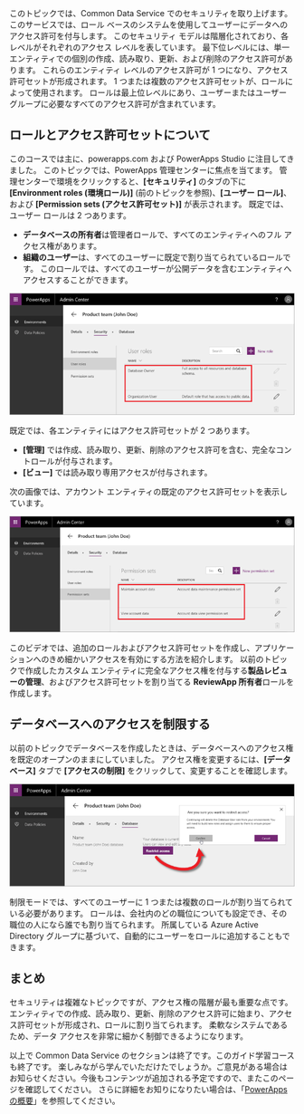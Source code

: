 このトピックでは、Common Data Service でのセキュリティを取り上げます。 このサービスでは、ロール ベースのシステムを使用してユーザーにデータへのアクセス許可を付与します。 このセキュリティ モデルは階層化されており、各レベルがそれぞれのアクセス レベルを表しています。 最下位レベルには、単一エンティティでの個別の作成、読み取り、更新、および削除のアクセス許可があります。 これらのエンティティ レベルのアクセス許可が 1 つになり、アクセス許可セットが形成されます。 1 つまたは複数のアクセス許可セットが、ロールによって使用されます。 ロールは最上位レベルにあり、ユーザーまたはユーザー グループに必要なすべてのアクセス許可が含まれています。

## <a name="understanding-roles-and-permission-sets"></a>ロールとアクセス許可セットについて
このコースでは主に、powerapps.com および PowerApps Studio に注目してきました。 このトピックでは、PowerApps 管理センターに焦点を当てます。 管理センターで環境をクリックすると、**[セキュリティ]** のタブの下に **[Environment roles (環境ロール)]** (前のトピックを参照)、**[ユーザー ロール]**、および **[Permission sets (アクセス許可セット)]** が表示されます。 既定では、ユーザー ロールは 2 つあります。

* **データベースの所有者**は管理者ロールで、すべてのエンティティへのフル アクセス権があります。
* **組織のユーザー**は、すべてのユーザーに既定で割り当てられているロールです。 このロールでは、すべてのユーザーが公開データを含むエンティティへアクセスすることができます。

![管理センターのユーザー ロール](./media/learning-common-data-service-security/user-roles.png)

既定では、各エンティティにはアクセス許可セットが 2 つあります。 

* **[管理]** では作成、読み取り、更新、削除のアクセス許可を含む、完全なコントロールが付与されます。
* **[ビュー]** では読み取り専用アクセスが付与されます。

次の画像では、アカウント エンティティの既定のアクセス許可セットを表示しています。 

![管理センター アクセス許可セット](./media/learning-common-data-service-security/permission-sets.png)

このビデオでは、追加のロールおよびアクセス許可セットを作成し、アプリケーションへのきめ細かいアクセスを有効にする方法を紹介します。 以前のトピックで作成したカスタム エンティティに完全なアクセス権を付与する**製品レビューの管理**、およびアクセス許可セットを割り当てる **ReviewApp 所有者**ロールを作成します。  

## <a name="restrict-access-to-a-database"></a>データベースへのアクセスを制限する
以前のトピックでデータベースを作成したときは、データベースへのアクセス権を既定のオープンのままにしていました。 アクセス権を変更するには、**[データベース]** タブで **[アクセスの制限]** をクリックして、変更することを確認します。

![データベースへのアクセスを制限する](./media/learning-common-data-service-security/restrict-access.png)

制限モードでは、すべてのユーザーに 1 つまたは複数のロールが割り当てられている必要があります。 ロールは、会社内のどの職位についても設定でき、その職位の人になら誰でも割り当てられます。 所属している Azure Active Directory グループに基づいて、自動的にユーザーをロールに追加することもできます。

## <a name="wrapping-it-up"></a>まとめ
セキュリティは複雑なトピックですが、アクセス権の階層が最も重要な点です。 エンティティでの作成、読み取り、更新、削除のアクセス許可に始まり、アクセス許可セットが形成され、ロールに割り当てられます。 柔軟なシステムであるため、データ アクセスを非常に細かく制御できるようになります。 

以上で Common Data Service のセクションは終了です。このガイド学習コースも終了です。 楽しみながら学んでいただけたでしょうか。ご意見がある場合はお知らせください。今後もコンテンツが追加される予定ですので、またこのページを確認してください。 さらに詳細をお知りになりたい場合は、「[PowerApps の概要](https://powerapps.microsoft.com/tutorials/getting-started/)」を参照してください。 

